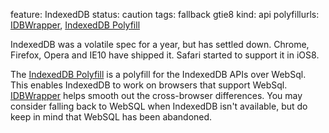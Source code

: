 feature: IndexedDB
status: caution
tags: fallback gtie8
kind: api
polyfillurls: [IDBWrapper](https://github.com/jensarps/IDBWrapper), [IndexedDB Polyfill](http://nparashuram.com/IndexedDB)

IndexedDB was a volatile spec for a year, but has settled down. Chrome, Firefox, Opera and IE10 have shipped it. Safari started to support it in iOS8.

The [IndexedDB Polyfill](http://nparashuram.com/IndexedDB) is a polyfill for the IndexedDB APIs over WebSql. This enables IndexedDB to work on browsers that support WebSql.
[IDBWrapper](https://github.com/jensarps/IDBWrapper) helps smooth out the cross-browser differences. You may consider falling back to WebSQL when IndexedDB isn't available, but do keep in mind that WebSQL has been abandoned.

